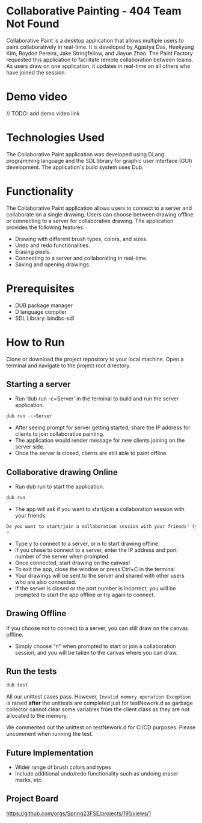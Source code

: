 #  Collaborative Painting - 404 Team Not Found
Collaborative Paint is a desktop application that allows multiple users to paint collaboratively in real-time.  It is developed by Agastya Das, Heekyung Kim, Roydon Pereira, Jake Stringfellow, and Jiayue Zhao. The Paint Factory requested this application to facilitate remote collaboration between teams. As users draw on one application, it updates in real-time on all others who have joined the session.

# Demo video
// TODO: add demo video link

# Technologies Used
The Collaborative Paint application was developed using DLang programming language and the SDL library for graphic user interface (GUI) development. The application's build system uses Dub.

# Functionality
The Collaborative Paint application allows users to connect to a server and collaborate on a single drawing. Users can choose between drawing offline or connecting to a server for collaborative drawing. The application provides the following features:
* Drawing with different brush types, colors, and sizes.
* Undo and redo functionalities.
* Erasing pixels.
* Connecting to a server and collaborating in real-time.
* Saving and opening drawings.


# Prerequisites
* DUB package manager
* D language compiler
* SDL Library: bindbc-sdl

# How to Run
Clone or download the project repository to your local machine.
Open a terminal and navigate to the project root directory.

## Starting a server
* Run ‘dub run -c=Server’ in the terminal to build and run the server application.
```bash
dub run -c=Server
```
* After seeing prompt for server getting started, share the IP address for clients to join collaborative painting.
* The application would render message for new clients joining on the server side.
* Once the server is closed, clients are still able to paint offline.

## Collaborative drawing Online
* Run dub run to start the application.
```bash
dub run
```
* The app will ask if you want to start/join a collaboration session with your friends.
```bash
Do you want to start/join a collaboration session with your friends? (y/n):
> 
```
* Type y to connect to a server, or n to start drawing offline.
* If you chose to connect to a server, enter the IP address and port number of the server when prompted.
* Once connected, start drawing on the canvas!
* To exit the app, close the window or press Ctrl+C in the terminal
* Your drawings will be sent to the server and shared with other users who are also connected.
* If the server is closed or the port number is incorrect, you will be prompted to start the app offline or try again to connect.

## Drawing Offline
If you choose not to connect to a server, you can still draw on the canvas offline. 
* Simply choose "n" when prompted to start or join a collaboration session, and you will be taken to the canvas where you can draw.

## Run the tests
```bash
dub test
```
All our unittest cases pass. However, `Invalid memory operation Exception` is raised **after** the unittests are completed just for testNework.d as garbage collector cannot clear some variables from the client class as they are not allocated to the memory.

We commented out the unittest on testNework.d for CI/CD purposes. Please uncomment when running the test.  


## Future Implementation
- Wider range of brush colors and types
- Include additional undo/redo functionality such as undoing eraser marks, etc. 


## Project Board

https://github.com/orgs/Spring23FSE/projects/191/views/1